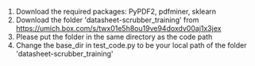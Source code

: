1. Download the required packages: PyPDF2, pdfminer, sklearn
2. Download the folder 'datasheet-scrubber_training' from https://umich.box.com/s/twx01e5h8ou19ve94doxdv00aj1x3jex
3. Please put the folder in the same directory as the code path
4. Change the base_dir in test_code.py to be your local path of the folder 'datasheet-scrubber_training'
